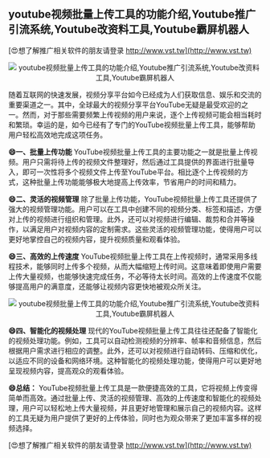 ## **youtube视频批量上传工具的功能介绍,Youtube推广引流系统,Youtube改资料工具,Youtube霸屏机器人**

[😍想了解推广相关软件的朋友请登录 http://www.vst.tw](http://www.vst.tw)

 <center><img src="https://vst.tw/MP4/tuiguang/png/8.png" alt="youtube视频批量上传工具的功能介绍,Youtube推广引流系统,Youtube改资料工具,Youtube霸屏机器人"></center>

随着互联网的快速发展，视频分享平台如今已经成为人们获取信息、娱乐和交流的重要渠道之一。其中，全球最大的视频分享平台YouTube无疑是最受欢迎的之一。然而，对于那些需要频繁上传视频的用户来说，逐个上传视频可能会相当耗时和繁琐。幸运的是，如今已经有了专门的YouTube视频批量上传工具，能够帮助用户轻松高效地完成这项任务。

**😄一、批量上传功能**
YouTube视频批量上传工具的主要功能之一就是批量上传视频。用户只需将待上传的视频文件整理好，然后通过工具提供的界面进行批量导入，即可一次性将多个视频文件上传至YouTube平台。相比逐个上传视频的方式，这种批量上传功能能够极大地提高上传效率，节省用户的时间和精力。

**😄二、灵活的视频管理**
除了批量上传功能，YouTube视频批量上传工具还提供了强大的视频管理功能。用户可以在工具中创建不同的视频分类、标签和描述，方便对上传的视频进行组织和管理。此外，还可以对视频进行编辑、裁剪和合并等操作，以满足用户对视频内容的定制需求。这些灵活的视频管理功能，使得用户可以更好地掌控自己的视频内容，提升视频质量和观看体验。

**😄三、高效的上传速度**
YouTube视频批量上传工具在上传视频时，通常采用多线程技术，能够同时上传多个视频，从而大幅缩短上传时间。这意味着即使用户需要上传大量视频，也能够快速完成任务，不必等待太长时间。高效的上传速度不仅能够提高用户的满意度，还能够让视频内容更快地被观众所关注。

 <center><img src="https://vst.tw/MP4/tuiguang/png/0.png" alt="youtube视频批量上传工具的功能介绍,Youtube推广引流系统,Youtube改资料工具,Youtube霸屏机器人"></center>

**😄四、智能化的视频处理**
现代的YouTube视频批量上传工具往往还配备了智能化的视频处理功能。例如，工具可以自动检测视频的分辨率、帧率和音频信息，然后根据用户需求进行相应的调整。此外，还可以对视频进行自动转码、压缩和优化，以适应不同的设备和网络环境。这种智能化的视频处理功能，使得用户可以更好地呈现视频内容，提高观众的观看体验。

**😄总结：**
YouTube视频批量上传工具是一款便捷高效的工具，它将视频上传变得简单而高效。通过批量上传、灵活的视频管理、高效的上传速度和智能化的视频处理，用户可以轻松地上传大量视频，并且更好地管理和展示自己的视频内容。这样的工具无疑为用户提供了更好的上传体验，同时也为观众带来了更加丰富多样的视频选择。

[😍想了解推广相关软件的朋友请登录 http://www.vst.tw](http://www.vst.tw)



